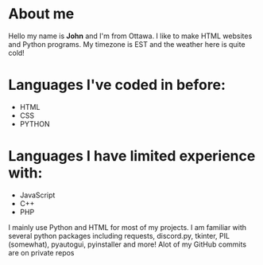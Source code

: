<h1>About me</h1>
<p>Hello my name is <strong>John</strong> and I'm from Ottawa. I like to make HTML websites and Python programs. My timezone is EST and the weather here is quite cold!</p>
<h1>Languages I've coded in before:</h1>
<ul>
  <li>HTML</li>
  <li>CSS</li>
  <li>PYTHON</li>
</ul>
<h1>Languages I have limited experience with:</h1>
<ul>
  <li>JavaScript</li>
  <li>C++</li>
  <li>PHP</li>
</ul>
<p>I mainly use Python and HTML for most of my projects. I am familiar with several python packages including requests, discord.py, tkinter, PIL (somewhat), pyautogui, pyinstaller and more! Alot of my GitHub commits are on private repos</p>



